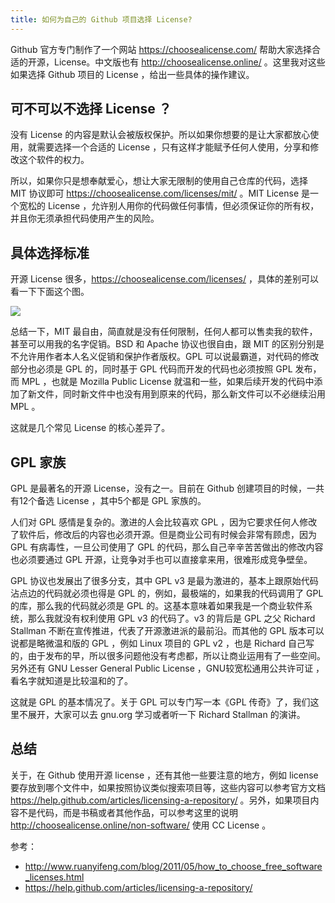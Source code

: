 ```yaml
---
title: 如何为自己的 Github 项目选择 License?
---
```


Github 官方专门制作了一个网站 https://choosealicense.com/ 帮助大家选择合适的开源，License。中文版也有 http://choosealicense.online/ 。这里我对这些如果选择 Github 项目的 License ，给出一些具体的操作建议。

## 可不可以不选择 License ？

没有 License 的内容是默认会被版权保护。所以如果你想要的是让大家都放心使用，就需要选择一个合适的 License ，只有这样才能赋予任何人使用，分享和修改这个软件的权力。

所以，如果你只是想奉献爱心，想让大家无限制的使用自己仓库的代码，选择 MIT 协议即可 https://choosealicense.com/licenses/mit/ 。MIT License 是一个宽松的 License ，允许别人用你的代码做任何事情，但必须保证你的所有权，并且你无须承担代码使用产生的风险。

## 具体选择标准

开源 License 很多，https://choosealicense.com/licenses/ ，具体的差别可以看一下下面这个图。

![](https://happypeter.github.io/images/2018113001.jpg)

总结一下，MIT 最自由，简直就是没有任何限制，任何人都可以售卖我的软件，甚至可以用我的名字促销。BSD 和 Apache 协议也很自由，跟 MIT 的区别分别是不允许用作者本人名义促销和保护作者版权。GPL 可以说最霸道，对代码的修改部分也必须是 GPL 的，同时基于 GPL 代码而开发的代码也必须按照 GPL 发布，而 MPL ，也就是 Mozilla Public License 就温和一些，如果后续开发的代码中添加了新文件，同时新文件中也没有用到原来的代码，那么新文件可以不必继续沿用 MPL 。

这就是几个常见 License 的核心差异了。

## GPL 家族

GPL 是最著名的开源 License，没有之一。目前在 Github 创建项目的时候，一共有12个备选 License ，其中5个都是 GPL 家族的。

人们对 GPL 感情是复杂的。激进的人会比较喜欢 GPL ，因为它要求任何人修改了软件后，修改后的内容也必须开源。但是商业公司有时候会非常有顾虑，因为 GPL 有病毒性，一旦公司使用了 GPL 的代码，那么自己辛辛苦苦做出的修改内容也必须要通过 GPL 开源，让竞争对手也可以直接拿来用，很难形成竞争壁垒。

GPL 协议也发展出了很多分支，其中 GPL v3 是最为激进的，基本上跟原始代码沾点边的代码就必须也得是 GPL 的，例如，最极端的，如果我的代码调用了 GPL 的库，那么我的代码就必须是 GPL 的。这基本意味着如果我是一个商业软件系统，那么我就没有权利使用 GPL v3 的代码了。v3 的背后是 GPL 之父 Richard Stallman 不断在宣传推进，代表了开源激进派的最前沿。而其他的 GPL 版本可以说都是略微温和版的 GPL ，例如 Linux 项目的 GPL v2 ，也是 Richard 自己写的，由于发布的早，所以很多问题他没有考虑都，所以让商业运用有了一些空间。另外还有 GNU Lesser General Public License ，GNU较宽松通用公共许可证
，看名字就知道是比较温和的了。

这就是 GPL 的基本情况了。关于 GPL 可以专门写一本《GPL 传奇》了，我们这里不展开，大家可以去 gnu.org 学习或者听一下 Richard Stallman 的演讲。

## 总结

关于，在 Github 使用开源 license ，还有其他一些要注意的地方，例如 license 要存放到哪个文件中，如果按照协议类似搜索项目等，这些内容可以参考官方文档 https://help.github.com/articles/licensing-a-repository/ 。另外，如果项目内容不是代码，而是书稿或者其他作品，可以参考这里的说明 http://choosealicense.online/non-software/ 使用 CC License 。

参考：

- http://www.ruanyifeng.com/blog/2011/05/how_to_choose_free_software_licenses.html
- https://help.github.com/articles/licensing-a-repository/
